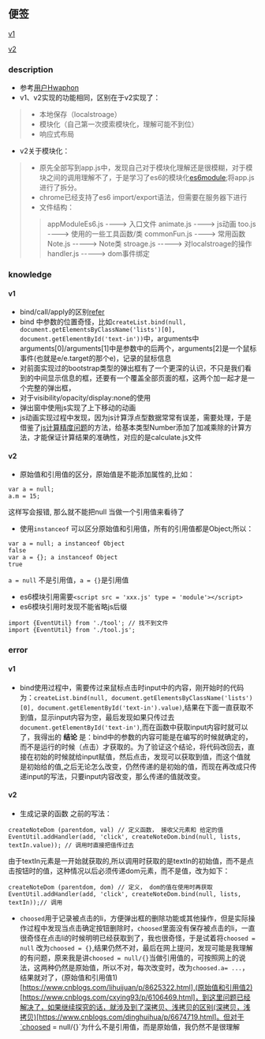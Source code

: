 ## 便签

[v1](https://wkstudy.github.io/smallplugs/notePaper/v1/index.html)

[v2](https://wkstudy.github.io/smallplugs/notePaper/v2/index.html)
### description
* 参考[用户Hwaphon](https://github.com/hwaphon/Html5LocalStorage)
* v1、v2实现的功能相同，区别在于v2实现了：
> * 本地保存（localstroage）
> * 模块化（自己第一次摸索模块化，理解可能不到位）
> * 响应式布局
* v2关于模块化：
> * 原先全部写到app.js中，发现自己对于模块化理解还是很模糊，对于模块之间的调用理解不了，于是学习了es6的模块化[es6module](http://es6.ruanyifeng.com/#docs/module);将app.js进行了拆分。
> * chrome已经支持了es6 import/export语法，但需要在服务器下进行
> * 文件结构：
> > appModuleEs6.js    ----> 入口文件
> > animate.js         ----> js动画
> > too.js             ----> 使用的一些工具函数/类
> > commonFun.js       ----> 常用函数
> > Note.js            -----> Note类
> > stroage.js         -----> 对localstroage的操作
> > handler.js         -----> dom事件绑定

### knowledge
#### v1
* bind/call/apply的区别[refer](http://www.admin10000.com/document/6711.html)
*  bind 中参数的位置奇怪，比如`createList.bind(null, document.getElementsByClassName('lists')[0], document.getElementById('text-in'))`中，arguments中arguments[0]/arguments[1]中是参数中的后两个，arguments[2]是一个鼠标事件(也就是e/e.target的那个e)，记录的鼠标信息
*  对前面实现过的bootstrap类型的弹出框有了一个更深的认识，不只是我们看到的中间显示信息的框，还要有一个覆盖全部页面的框，这两个加一起才是一个完整的弹出框，
*  对于visibility/opacity/display:none的使用
*  弹出窗中使用js实现了上下移动的动画
*  js动画实现过程中发现，因为js计算浮点型数据常常有误差，需要处理，于是借鉴了[js计算精度问题](https://blog.csdn.net/m0_37793545/article/details/79196311)的方法，给基本类型Number添加了加减乘除的计算方法，才能保证计算结果的准确性，对应的是calculate.js文件
#### v2
* 原始值和引用值的区分，原始值是不能添加属性的,比如：
```
var a = null;
a.m = 15;
```
这样写会报错, 那么就不能把null 当做一个引用值来看待了
* 使用`instanceof` 可以区分原始值和引用值，所有的引用值都是Object;所以：
```
var a = null; a instanceof Object
false
var a = {}; a instanceof Object
true
```
`a = null` 不是引用值，`a = {}`是引用值
* es6模块引用需要`<script src = 'xxx.js' type = 'module'></script>`
* es6模块引用时发现不能省略js后缀
```
import {EventUtil} from './tool'; // 找不到文件
import {EventUtil} from './tool.js';
```


### error
#### v1
* bind使用过程中，需要传过来鼠标点击时input中的内容，刚开始时的代码为：`createList.bind(null, document.getElementsByClassName('lists')[0], document.getElementById('text-in').value)`,结果在下面一直获取不到值，显示input内容为空，最后发现如果只传过去`document.getElementById('text-in')`,而在函数中获取input内容时就可以了，我得出的 **结论** 是：bind中的参数的内容可能是在编写的时候就确定的，而不是运行的时候（点击）才获取的。为了验证这个结论，将代码改回去，直接在初始的时候就给input赋值，然后点击，发现可以获取到值，而这个值就是初始给的值,之后无论怎么改变，仍然传递的是初始的值，而现在再改成只传递input的写法，只要input内容改变，那么传递的值就改变。
#### v2
* 生成记录的函数 之前的写法：
```
createNoteDom (parentdom, val) // 定义函数， 接收父元素和 给定的值
EventUtil.addHandler(add, 'click', createNoteDom.bind(null, lists, textIn.value)); // 调用时直接把值传过去
```
由于textIn元素是一开始就获取的,所以调用时获取的是textIn的初始值，而不是点击按钮时的值，这种情况以后必须传递dom元素，而不是值，改为如下：
```
createNoteDom (parentdom, dom) // 定义， dom的值在使用时再获取
EventUtil.addHandler(add, 'click', createNoteDom.bind(null, lists, textIn));// 调用
```
* `choosed`用于记录被点击的li，方便弹出框的删除功能或其他操作，但是实际操作过程中发现当点击确定按钮删除时，`choosed`里面没有保存被点击的li，一直很奇怪在点击li的时候明明已经获取到了，我也很奇怪，于是试着将`choosed = null` 改为`choosed = {}`,结果仍然不对，最后在网上提问，发现可能是我理解的有问题，原来我是讲`choosed = null/{}`当做引用值的，可按照网上的说法，这两种仍然是原始值，所以不对，每次改变时，改为`choosed.a= ...`， 结果就对了，(原始值和引用值1)[https://www.cnblogs.com/lihuijuan/p/8625322.html],(原始值和引用值2)[https://www.cnblogs.com/cxying93/p/6106469.html]，到这里问题已经解决了，如果继续探究的话，就涉及到了深拷贝、浅拷贝的区别(深拷贝，浅拷贝)[https://www.cnblogs.com/dinghuihua/p/6674719.html]。但对于`choosed = null/{}`为什么不是引用值，而是原始值，我仍然不是很理解
